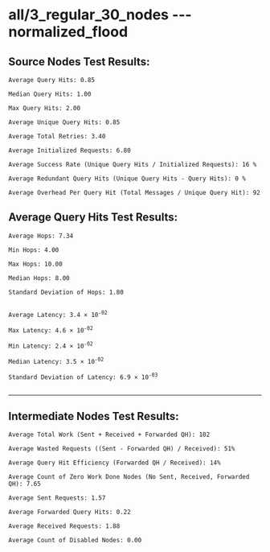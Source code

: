 # all/3_regular_30_nodes --- normalized_flood
## Source Nodes Test Results:
	Average Query Hits: 0.85

	Median Query Hits: 1.00

	Max Query Hits: 2.00

	Average Unique Query Hits: 0.85

	Average Total Retries: 3.40

	Average Initialized Requests: 6.80

	Average Success Rate (Unique Query Hits / Initialized Requests): 16 %

	Average Redundant Query Hits (Unique Query Hits - Query Hits): 0 %

	Average Overhead Per Query Hit (Total Messages / Unique Query Hit): 92



## Average Query Hits Test Results:
<pre><code>Average Hops: 7.34

Min Hops: 4.00

Max Hops: 10.00

Median Hops: 8.00

Standard Deviation of Hops: 1.80


Average Latency: 3.4 × 10<sup>-02</sup>

Max Latency: 4.6 × 10<sup>-02</sup>

Min Latency: 2.4 × 10<sup>-02</sup>

Median Latency: 3.5 × 10<sup>-02</sup>

Standard Deviation of Latency: 6.9 × 10<sup>-03</sup>

</code></pre>

---------------------------------------------
## Intermediate Nodes Test Results:

	Average Total Work (Sent + Received + Forwarded QH): 102

	Average Wasted Requests ((Sent - Forwarded QH) / Received): 51%

	Average Query Hit Efficiency (Forwarded QH / Received): 14%

	Average Count of Zero Work Done Nodes (No Sent, Received, Forwarded QH): 7.65

	Average Sent Requests: 1.57

	Average Forwarded Query Hits: 0.22

	Average Received Requests: 1.88

	Average Count of Disabled Nodes: 0.00

